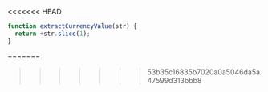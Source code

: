 <<<<<<< HEAD
```js run
function extractCurrencyValue(str) {
  return +str.slice(1);
}
```
=======
>>>>>>> 53b35c16835b7020a0a5046da5a47599d313bbb8
